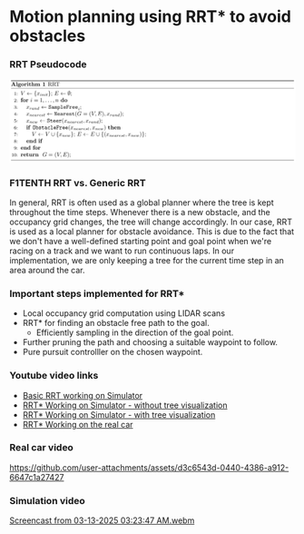 # Motion planning using RRT* to avoid obstacles

### RRT Pseudocode

![rrt_algo](imgs/rrt_algo.png)

### F1TENTH RRT vs. Generic RRT

In general, RRT is often used as a global planner where the tree is kept throughout the time steps. Whenever there is a new obstacle, and the occupancy grid changes, the tree will change accordingly. In our case, RRT is used as a local planner for obstacle avoidance. This is due to the fact that we don't have a well-defined starting point and goal point when we're racing on a track and we want to run continuous laps. In our implementation, we are only keeping a tree for the current time step in an area around the car.

### Important steps implemented for RRT*
- Local occupancy grid computation using LIDAR scans
- RRT* for finding an obstacle free path to the goal.
  - Efficiently sampling in the direction of the goal point.
- Further pruning the path and choosing a suitable waypoint to follow.
- Pure pursuit controlller on the chosen waypoint.

### Youtube video links
 - [Basic RRT working on Simulator](https://youtu.be/ZJQH1_YIZVs)  
 - [RRT* Working on Simulator - without tree visualization](https://youtu.be/ragM_NNj69o)  
 - [RRT* Working on Simulator - with tree visualization](https://youtu.be/XVz7nyZut30)
 - [RRT* Working on the real car](https://youtube.com/shorts/AR6vk_OLl9Y?feature=share)  

### Real car video
https://github.com/user-attachments/assets/d3c6543d-0440-4386-a912-6647c1a27427

### Simulation video
[Screencast from 03-13-2025 03:23:47 AM.webm](https://github.com/user-attachments/assets/7cb42514-1cb2-4880-8eb9-ac6c2ee196c1)
